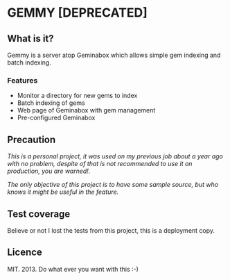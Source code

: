 # GEMMY [DEPRECATED]

## What is it?

Gemmy is a server atop Geminabox which allows simple gem indexing and batch indexing.

### Features

- Monitor a directory for new gems to index
- Batch indexing of gems
- Web page of Geminabox with gem management
- Pre-configured Geminabox

## Precaution
*This is a personal project, it was used on my previous job about a year ago with no problem, despite of that is not recommended to use it on production, you are warned!.*

*The only objective of this project is to have some sample source, but who knows it might be useful in the feature.*

## Test coverage
Believe or not I lost the tests from this project, this is a deployment copy.

## Licence
MIT. 2013. Do what ever you want with this :-)

